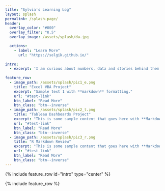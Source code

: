 ```yaml
---
title: "Sylvia's Learning Log"
layout: splash
permalink: /splash-page/
header:
  overlay_color: "#000"
  overlay_filter: "0.5"
  overlay_image: /assets/splash/da.jpg

  actions:
    - label: "Learn More"
      url: "https://selgik.github.io/"
      
intro: 
  - excerpt: 'I am curious about numbers, data and stories behind them! And I love solving problems with Macro, SQL, Tableau and R. Check out my latest portfolio below:'
  
feature_row:
  - image_path: /assets/splash/pic1_e.png
    title: "Excel VBA Project"
    excerpt: "Sample text 1 with **markdown** formatting."
    url: "#test-link"
    btn_label: "Read More"
    btn_class: "btn--inverse"
  - image_path: /assets/splash/pic2_t.png
    title: "Tableau Dashboards Project"
    excerpt: "This is some sample content that goes here with **Markdown** formatting."
    url: "#test-link"
    btn_label: "Read More"
    btn_class: "btn--inverse"
  - image_path: /assets/splash/pic3_r.png
    title: "R Markdown Review"
    excerpt: "This is some sample content that goes here with **Markdown** formatting."
    url: "#test-link"
    btn_label: "Read More"
    btn_class: "btn--inverse"
---
```

<!--- Below is needed to add intro --->
{% include feature_row id="intro" type="center" %}

<!--- Below is needed to add row division --->
{% include feature_row %}
